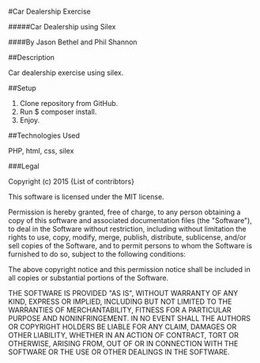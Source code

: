 #Car Dealership Exercise

#####Car Dealership using Silex

####By Jason Bethel and Phil Shannon

##Description

Car dealership exercise using silex.

##Setup

1. Clone repository from GitHub.
2. Run $ composer install.
3. Enjoy.

##Technologies Used

PHP, html, css, silex

###Legal

Copyright (c) 2015 {List of contribtors}

This software is licensed under the MIT license.

Permission is hereby granted, free of charge, to any person obtaining a copy of this software and associated documentation files (the "Software"), to deal in the Software without restriction, including without limitation the rights to use, copy, modify, merge, publish, distribute, sublicense, and/or sell copies of the Software, and to permit persons to whom the Software is furnished to do so, subject to the following conditions:

The above copyright notice and this permission notice shall be included in all copies or substantial portions of the Software.

THE SOFTWARE IS PROVIDED "AS IS", WITHOUT WARRANTY OF ANY KIND, EXPRESS OR IMPLIED, INCLUDING BUT NOT LIMITED TO THE WARRANTIES OF MERCHANTABILITY, FITNESS FOR A PARTICULAR PURPOSE AND NONINFRINGEMENT. IN NO EVENT SHALL THE AUTHORS OR COPYRIGHT HOLDERS BE LIABLE FOR ANY CLAIM, DAMAGES OR OTHER LIABILITY, WHETHER IN AN ACTION OF CONTRACT, TORT OR OTHERWISE, ARISING FROM, OUT OF OR IN CONNECTION WITH THE SOFTWARE OR THE USE OR OTHER DEALINGS IN THE SOFTWARE.
